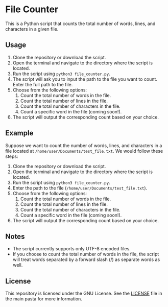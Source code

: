 # File Counter

This is a Python script that counts the total number of words, lines, and characters in a given file.

## Usage

1. Clone the repository or download the script.
2. Open the terminal and navigate to the directory where the script is located.
3. Run the script using `python3 file_counter.py`.
4. The script will ask you to input the path to the file you want to count. Enter the full path to the file.
5. Choose from the following options:
    1. Count the total number of words in the file.
    2. Count the total number of lines in the file.
    3. Count the total number of characters in the file.
    4. Count a specific word in the file (coming soon!).
6. The script will output the corresponding count based on your choice.

## Example

Suppose we want to count the number of words, lines, and characters in a file located at `/home/user/Documents/test_file.txt`. We would follow these steps:

1. Clone the repository or download the script.
2. Open the terminal and navigate to the directory where the script is located.
3. Run the script using `python3 file_counter.py`.
4. Enter the path to the file (`/home/user/Documents/test_file.txt`).
5. Choose from the following options:
    1. Count the total number of words in the file.
    2. Count the total number of lines in the file.
    3. Count the total number of characters in the file.
    4. Count a specific word in the file (coming soon!).
6. The script will output the corresponding count based on your choice.

## Notes

- The script currently supports only UTF-8 encoded files.
- If you choose to count the total number of words in the file, the script will treat words separated by a forward slash (/) as separate words as well.

## License

This repository is licensed under the GNU License. See the [LICENSE](LICENSE) file in the main pasta for more information.

